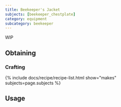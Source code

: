 ```yaml
---
title: Beekeeper's Jacket
subjects: [beekeeper_chestplate]
category: equipment
subcategory: beekeeper
---
```


WIP

Obtaining
---------

### Crafting
{% include docs/recipe/recipe-list.html show="makes" subjects=page.subjects %}

Usage
-----
